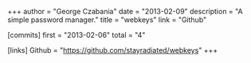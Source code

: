 +++
author = "George Czabania"
date = "2013-02-09"
description = "A simple password manager."
title = "webkeys"
link = "Github"

[commits]
  first = "2013-02-06"
  total = "4"

[links]
  Github = "https://github.com/stayradiated/webkeys"
+++
